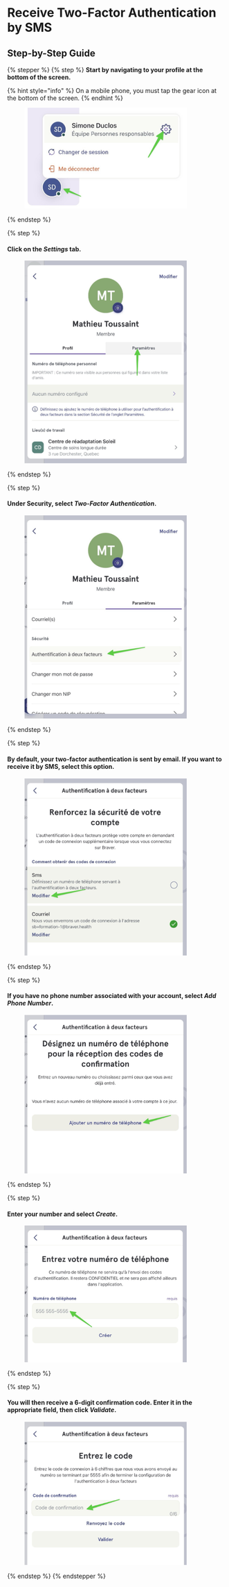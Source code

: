 # Receive Two-Factor Authentication by SMS

## Step-by-Step Guide

{% stepper %}
{% step %}
**Start by navigating to your profile at the bottom of the screen.**

{% hint style="info" %}
On a mobile phone, you must tap the gear icon at the bottom of the screen.
{% endhint %}

<div align="left"><figure><img src="../../.gitbook/assets/acceder-les-parametres-patients.jpeg" alt="" width="375"><figcaption></figcaption></figure></div>
{% endstep %}

{% step %}
#### Click on the _Settings_ tab.

<div align="left"><figure><img src="../../.gitbook/assets/recevoir-lauthentification-a-2-facteurs-par-sms - Step 3.jpeg" alt="" width="375"><figcaption></figcaption></figure></div>
{% endstep %}

{% step %}
#### Under Security, select _Two-Factor Authentication_.

<div align="left"><figure><img src="../../.gitbook/assets/recevoir-lauthentification-a-2-facteurs-par-sms - Step 4.jpeg" alt="" width="375"><figcaption></figcaption></figure></div>
{% endstep %}

{% step %}
#### By default, your two-factor authentication is sent by email. If you want to receive it by SMS, select this option.

<div align="left"><figure><img src="../../.gitbook/assets/recevoir-lauthentification-a-2-facteurs-par-sms - Step 5.jpeg" alt="" width="375"><figcaption></figcaption></figure></div>
{% endstep %}

{% step %}
#### If you have no phone number associated with your account, select _Add Phone Number_.

<div align="left"><figure><img src="../../.gitbook/assets/recevoir-lauthentification-a-2-facteurs-par-sms - Step 6.jpeg" alt="" width="375"><figcaption></figcaption></figure></div>
{% endstep %}

{% step %}
#### Enter your number and select _Create_.

<div align="left"><figure><img src="../../.gitbook/assets/recevoir-lauthentification-a-2-facteurs-par-sms - Step 7.jpeg" alt="" width="375"><figcaption></figcaption></figure></div>
{% endstep %}

{% step %}
#### You will then receive a 6-digit confirmation code. Enter it in the appropriate field, then click _Validate_.

<div align="left"><figure><img src="../../.gitbook/assets/recevoir-lauthentification-a-2-facteurs-par-sms - Step 8.jpeg" alt="" width="375"><figcaption></figcaption></figure></div>
{% endstep %}
{% endstepper %}
